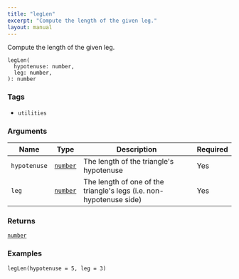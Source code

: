 ```yaml
---
title: "legLen"
excerpt: "Compute the length of the given leg."
layout: manual
---
```


Compute the length of the given leg.



```kcl
legLen(
  hypotenuse: number,
  leg: number,
): number
```

### Tags

* `utilities`


### Arguments

| Name | Type | Description | Required |
|----------|------|-------------|----------|
| `hypotenuse` | [`number`](/docs/kcl/types/std-types-number) | The length of the triangle's hypotenuse | Yes |
| `leg` | [`number`](/docs/kcl/types/std-types-number) | The length of one of the triangle's legs (i.e. non-hypotenuse side) | Yes |

### Returns

[`number`](/docs/kcl/types/std-types-number)


### Examples

```kcl
legLen(hypotenuse = 5, leg = 3)
```


